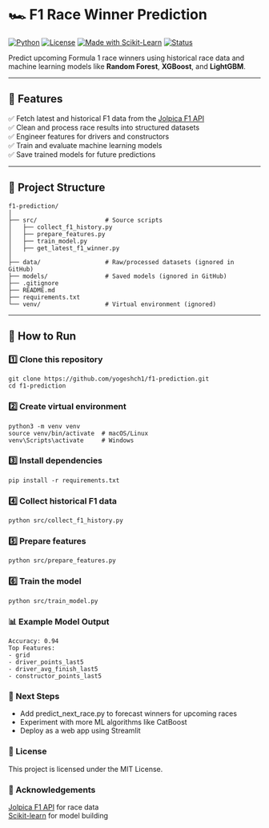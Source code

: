 # 🏎️ F1 Race Winner Prediction

[![Python](https://img.shields.io/badge/Python-3.10%2B-blue)](https://www.python.org/)
[![License](https://img.shields.io/badge/License-MIT-green.svg)](LICENSE)
[![Made with Scikit-Learn](https://img.shields.io/badge/ML-Scikit--Learn-orange)](https://scikit-learn.org/)
[![Status](https://img.shields.io/badge/Status-Active-brightgreen)]()

Predict upcoming Formula 1 race winners using historical race data and machine learning models like **Random Forest**, **XGBoost**, and **LightGBM**.

---

## 📌 Features
✅ Fetch latest and historical F1 data from the [Jolpica F1 API](https://github.com/jolpica/jolpica-f1)  
✅ Clean and process race results into structured datasets  
✅ Engineer features for drivers and constructors  
✅ Train and evaluate machine learning models  
✅ Save trained models for future predictions  

---

## 📂 Project Structure
```
f1-prediction/
│
├── src/                   # Source scripts
│   ├── collect_f1_history.py
│   ├── prepare_features.py
│   ├── train_model.py
│   ├── get_latest_f1_winner.py
│
├── data/                  # Raw/processed datasets (ignored in GitHub)
├── models/                # Saved models (ignored in GitHub)
├── .gitignore
├── README.md
├── requirements.txt
└── venv/                  # Virtual environment (ignored)
```

---

## 🚀 How to Run

### 1️⃣ Clone this repository
```
git clone https://github.com/yogeshch1/f1-prediction.git
cd f1-prediction
```

### 2️⃣ Create virtual environment
```
python3 -m venv venv
source venv/bin/activate  # macOS/Linux
venv\Scripts\activate     # Windows
```

### 3️⃣ Install dependencies
```
pip install -r requirements.txt
```

### 4️⃣ Collect historical F1 data
```
python src/collect_f1_history.py
```

### 5️⃣ Prepare features
```
python src/prepare_features.py
```

### 6️⃣ Train the model
```
python src/train_model.py
```

### 📊 Example Model Output

```
Accuracy: 0.94
Top Features:
- grid
- driver_points_last5
- driver_avg_finish_last5
- constructor_points_last5
```

### 🔮 Next Steps
- Add predict_next_race.py to forecast winners for upcoming races
- Experiment with more ML algorithms like CatBoost
- Deploy as a web app using Streamlit

### 📜 License
This project is licensed under the MIT License.

### 🙌 Acknowledgements
[Jolpica F1 API](https://github.com/jolpica/jolpica-f1) for race data  
[Scikit-learn](https://scikit-learn.org/stable/) for model building